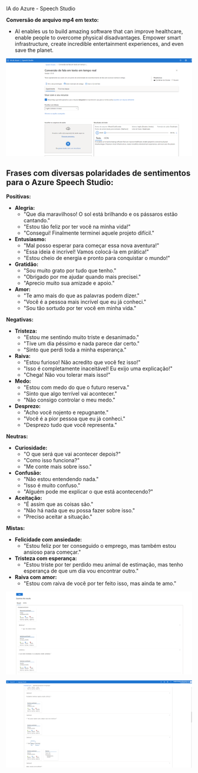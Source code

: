 IA do Azure - Speech Studio

**Conversão de arquivo mp4 em texto:**

* AI enables us to build amazing software that can improve healthcare, enable people to overcome physical disadvantages. Empower smart infrastructure, create incredible entertainment experiences, and even save the planet. 


![azurespeechstudio](outputs/azurespeechstudio-1.png) 


## Frases com diversas polaridades de sentimentos para o Azure Speech Studio:

**Positivas:**

* **Alegria:**
    * "Que dia maravilhoso! O sol está brilhando e os pássaros estão cantando."
    * "Estou tão feliz por ter você na minha vida!"
    * "Consegui! Finalmente terminei aquele projeto difícil."
* **Entusiasmo:**
    * "Mal posso esperar para começar essa nova aventura!"
    * "Essa ideia é incrível! Vamos colocá-la em prática!"
    * "Estou cheio de energia e pronto para conquistar o mundo!"
* **Gratidão:**
    * "Sou muito grato por tudo que tenho."
    * "Obrigado por me ajudar quando mais precisei."
    * "Aprecio muito sua amizade e apoio."
* **Amor:**
    * "Te amo mais do que as palavras podem dizer."
    * "Você é a pessoa mais incrível que eu já conheci."
    * "Sou tão sortudo por ter você em minha vida."

**Negativas:**

* **Tristeza:**
    * "Estou me sentindo muito triste e desanimado."
    * "Tive um dia péssimo e nada parece dar certo."
    * "Sinto que perdi toda a minha esperança."
* **Raiva:**
    * "Estou furioso! Não acredito que você fez isso!"
    * "Isso é completamente inaceitável! Eu exijo uma explicação!"
    * "Chega! Não vou tolerar mais isso!"
* **Medo:**
    * "Estou com medo do que o futuro reserva."
    * "Sinto que algo terrível vai acontecer."
    * "Não consigo controlar o meu medo."
* **Desprezo:**
    * "Acho você nojento e repugnante."
    * "Você é a pior pessoa que eu já conheci."
    * "Desprezo tudo que você representa."

**Neutras:**

* **Curiosidade:**
    * "O que será que vai acontecer depois?"
    * "Como isso funciona?"
    * "Me conte mais sobre isso."
* **Confusão:**
    * "Não estou entendendo nada."
    * "Isso é muito confuso."
    * "Alguém pode me explicar o que está acontecendo?"
* **Aceitação:**
    * "É assim que as coisas são."
    * "Não há nada que eu possa fazer sobre isso."
    * "Preciso aceitar a situação."

**Mistas:**

* **Felicidade com ansiedade:**
    * "Estou feliz por ter conseguido o emprego, mas também estou ansioso para começar."
* **Tristeza com esperança:**
    * "Estou triste por ter perdido meu animal de estimação, mas tenho esperança de que um dia vou encontrar outro."
* **Raiva com amor:**
    * "Estou com raiva de você por ter feito isso, mas ainda te amo."


![azurelanguagestudio-6](outputs/azurelanguagestudio-6.png) 

![azurelanguagestudio-7](outputs/azurelanguagestudio-7.png) 